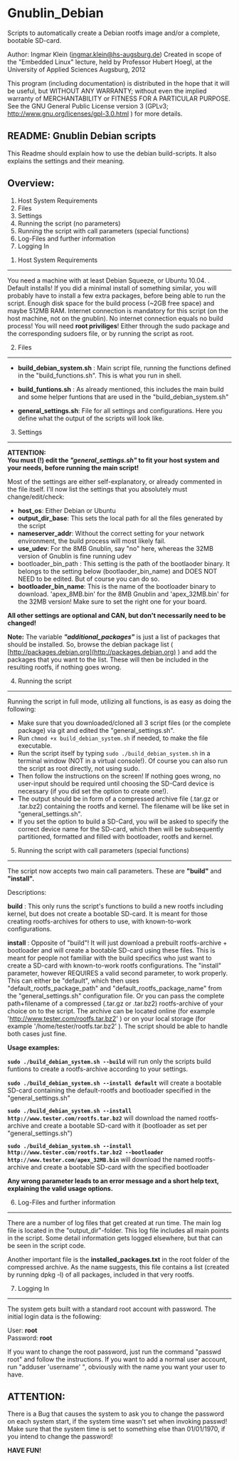 Gnublin_Debian
==============

Scripts to automatically create a Debian rootfs image and/or a complete, bootable SD-card.

Author: Ingmar Klein (ingmar.klein@hs-augsburg.de)
Created in scope of the "Embedded Linux" lecture, held by Professor Hubert Hoegl, at the University of Applied Sciences Augsburg, 2012

This program (including documentation) is distributed in the hope that it will be useful, but WITHOUT ANY WARRANTY; without even the implied
warranty of MERCHANTABILITY or FITNESS FOR A PARTICULAR PURPOSE.  See the GNU General Public License version 3 (GPLv3; http://www.gnu.org/licenses/gpl-3.0.html )
for more details.


README: Gnublin Debian scripts
------------------------------


This Readme should explain how to use the debian build-scripts. It also explains the settings and their meaning.


	
Overview:
---------

1. Host System Requirements
2. Files
3. Settings
4. Running the script (no parameters)
5. Running the script with call parameters (special functions)
6. Log-Files and further information 
7. Logging In




1) Host System Requirements 
---------------------------

You need a machine with at least Debian Squeeze, or Ubuntu 10.04. . Default installs! If you did a minimal install of something similar, you will probably have to install a few extra packages, before being able to run the script.
Enough disk space for the build process (~2GB free space) and maybe 512MB RAM. Internet connection is mandatory for this script (on the host machine, not on the gnublin).
No internet connection equals no build process!
You will need **root priviliges**! Either through the sudo package and the corresponding sudoers file, or by running the script as root.




2) Files
--------

- **build_debian_system.sh** : Main script file, running the functions defined in the "build_functions.sh". This is what you run in shell.

- **build_funtions.sh** : As already mentioned, this includes the main build and some helper funtions that are used in the "build_debian_system.sh"

- **general_settings.sh**: File for all settings and configurations. Here you define what the output of the scripts will look like.




3) Settings
-----------

**ATTENTION:**  
**You must (!) edit the *"general_settings.sh"* to fit your host system and your needs, before running the main script!**

Most of the settings are either self-explanatory, or already commented in the file itself. I'll now list the settings that you absolutely must change/edit/check:

- **host_os**: Either Debian or Ubuntu
- **output_dir_base**: This sets the local path for all the files generated by the script
- **nameserver_addr**: Without the correct setting for your network environment, the build process will most likely fail.
- **use_udev**: For the 8MB Gnublin, say "no" here, whereas the 32MB version of Gnublin is fine running udev
- bootloader_bin_path : This setting is the path of the bootlaoder binary. It belongs to the setting below (bootlaoder_bin_name) and DOES NOT NEED to be edited. But of course you can do so.
- **bootloader_bin_name**: This is the name of the bootloader binary to download. 'apex_8MB.bin' for the 8MB Gnublin and 'apex_32MB.bin' for the 32MB version! Make sure to set the right one for your board.


**All other settings are optional and CAN, but don't necessarily need to be changed!**

**Note:**
The variable ***"additional_packages"*** is just a list of packages that should be installed. So, browse the debian package list ( [http://packages.debian.org](http://packages.debian.org) ) and add the packages that you want to the list. These will then be included in the resulting rootfs, if nothing goes wrong.




4) Running the script
---------------------

Running the script in full mode, utilizing all functions, is as easy as doing the following:

- Make sure that you downloaded/cloned all 3 script files (or the complete package) via git and edited the "general_settings.sh".
- Run `chmod +x build_debian_system.sh` if needed, to make the file executable.
- Run the script itself by typing `sudo ./build_debian_system.sh` in a terminal window (NOT in a virtual console!). Of course you can also run the script as root directly, not using sudo.
- Then follow the instructions on the screen! If nothing goes wrong, no user-input should be required until choosing the SD-Card device is necessary (if you did set the option to create one!).
- The output should be in form of a compressed archive file (.tar.gz or .tar.bz2) containing the rootfs and kernel. The filename will be like set in "general_settings.sh".
- If you set the option to build a SD-Card, you will be asked to specify the correct device name for the SD-card, which then will be subsequently partitioned, formatted and filled with bootloader, rootfs and kernel.



5) Running the script with call parameters (special functions)
--------------------------------------------------------------

The script now accepts two main call parameters.
These are **"build"** and **"install".**

Descriptions:

**build** : This only runs the script's functions to build a new rootfs including kernel, but does not create a bootable SD-card. It is meant for those creating rootfs-archives for others to use, with known-to-work configurations.

**install** : Opposite of "build"!
It will just download a prebuilt rootfs-archive + bootloader and will create a bootable SD-card using these files. This is meant for people not familiar with the build specifics who just want to create a SD-card with known-to-work rootfs configurations.
The "install" parameter, however REQUIRES a valid second parameter, to work properly.
This can either be "default", which then uses "default_rootfs_package_path" and "default_rootfs_package_name" from the "general_settings.sh" configuration file.
Or you can pass the complete path+filename of a compressed (.tar.gz or .tar.bz2) rootfs-archive of your choice on to the script. The archive can be located online (for example 'http://www.tester.com/rootfs.tar.bz2' ) or on your local storage (for example '/home/tester/rootfs.tar.bz2' ). The script should be able to handle both cases just fine.


**Usage examples:**

**`sudo ./build_debian_system.sh --build`**  will run only the scripts build funtions to create a rootfs-archive according to your settings.

**`sudo ./build_debian_system.sh --install default`** will create a bootable SD-card containing the default-rootfs and bootloader specified in the "general_settings.sh"

**`sudo ./build_debian_system.sh --install http://www.tester.com/rootfs.tar.bz2`** will download the named rootfs-archive and create a bootable SD-card with it (bootloader as set per "general_settings.sh")

**`sudo ./build_debian_system.sh --install http://www.tester.com/rootfs.tar.bz2 --bootloader http://www.tester.com/apex_32MB.bin`** will download the named rootfs-archive and create a bootable SD-card with the specified bootloader

**Any wrong parameter leads to an error message and a short help text, explaining the valid usage options.**




6) Log-Files and further information
------------------------------------

There are a number of log files that get created at run time. The main log file is located in the "output_dir"-folder.
This log file includes all main points in the script. Some detail information gets logged elsewhere, but that can be seen in the script code.

Another important file is the **installed_packages.txt** in the root folder of the compressed archive.
As the name suggests, this file contains a list (created by running dpkg -l) of all packages, included in that very rootfs.




7) Logging In
-------------

The system gets built with a standard root account with password. The initial login data is the following:



User: **root**  
Password: **root**


If you want to change the root password, just run the command "passwd root" and follow the instructions.
If you want to add a normal user account, run "adduser 'username' ", obviously with the name you want your user to have.


ATTENTION:
----------
There is a Bug that causes the system to ask you to change the password on each system start, if the system time wasn't set when invoking passwd!
Make sure that the system time is set to something else than 01/01/1970, if you intend to change the password!


**HAVE FUN!**


